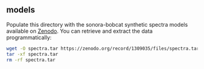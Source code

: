 models
---

Populate this directory with the sonora-bobcat synthetic spectra models available on [Zenodo](https://zenodo.org/record/1309035#.YDgER3VKiV4).  You can retrieve and extract the data programmatically:


```bash
wget -O spectra.tar https://zenodo.org/record/1309035/files/spectra.tar?download=1
tar -xf spectra.tar
rm -rf spectra.tar
```
